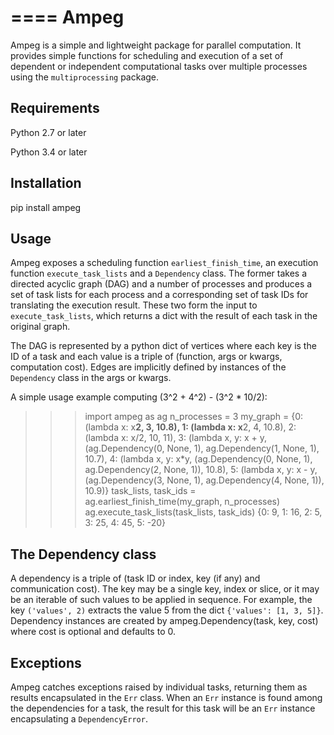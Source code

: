 ====
Ampeg
====

Ampeg is a simple and lightweight package for parallel computation. It provides
simple functions for scheduling and execution of a set of dependent or
independent computational tasks over multiple processes using the 
``multiprocessing`` package.

Requirements
------------

Python 2.7 or later

Python 3.4 or later

Installation
------------

pip install ampeg

Usage
-----

Ampeg exposes a scheduling function ``earliest_finish_time``, an execution
function ``execute_task_lists`` and a ``Dependency`` class. The former takes a
directed acyclic graph (DAG) and a number of processes and produces a set of
task lists for each process and a corresponding set of task IDs for translating
the execution result. These two form the input to ``execute_task_lists``, which
returns a dict with the result of each task in the original graph.

The DAG is represented by a python dict of vertices where each key is the ID of
a task and each value is a triple of (function, args or kwargs, computation
cost). Edges are implicitly defined by instances of the ``Dependency`` class in
the args or kwargs.

A simple usage example computing (3^2 + 4^2) - (3^2 * 10/2):

>>> import ampeg as ag
>>> n_processes = 3
>>> my_graph = {0: (lambda x: x**2, 3, 10.8),
                1: (lambda x: x**2, 4, 10.8),
                2: (lambda x: x/2, 10, 11),
                3: (lambda x, y: x + y, (ag.Dependency(0, None, 1),
                                         ag.Dependency(1, None, 1), 10.7),
                4: (lambda x, y: x*y, (ag.Dependency(0, None, 1),
                                       ag.Dependency(2, None, 1)), 10.8),
                5: (lambda x, y: x - y, (ag.Dependency(3, None, 1),
                                         ag.Dependency(4, None, 1)), 10.9)}
>>> task_lists, task_ids = ag.earliest_finish_time(my_graph, n_processes)
>>> ag.execute_task_lists(task_lists, task_ids)
{0: 9, 1: 16, 2: 5, 3: 25, 4: 45, 5: -20}

The Dependency class
--------------------

A dependency is a triple of (task ID or index, key (if any) and communication
cost). The key may be a single key, index or slice, or it may be an iterable of
such values to be applied in sequence. For example, the key ``('values', 2)``
extracts the value 5 from the dict ``{'values': [1, 3, 5]}``. Dependency
instances are created by ampeg.Dependency(task, key, cost) where cost is
optional and defaults to 0.

Exceptions
----------

Ampeg catches exceptions raised by individual tasks, returning them as results
encapsulated in the ``Err`` class. When an ``Err`` instance is found among the
dependencies for a task, the result for this task will be an ``Err`` instance
encapsulating a ``DependencyError``.